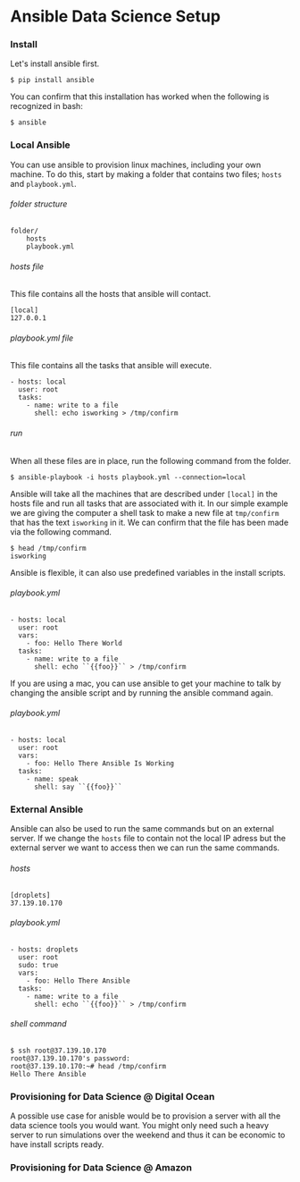 # Ansible Data Science Setup 

### Install 

Let's install ansible first. 

```
$ pip install ansible 
```

You can confirm that this installation has worked when the following is recognized in bash:

```
$ ansible 
```
### Local Ansible 

You can use ansible to provision linux machines, including your own machine. To do this, start by making a folder that contains two files; ```hosts``` and ```playbook.yml```. 

###### folder structure

```
folder/ 
	hosts
	playbook.yml
```

###### hosts file 

This file contains all the hosts that ansible will contact. 

```
[local]
127.0.0.1
```
###### playbook.yml file

This file contains all the tasks that ansible will execute. 

```
- hosts: local
  user: root
  tasks:
    - name: write to a file
      shell: echo isworking > /tmp/confirm
```

###### run 

When all these files are in place, run the following command from the folder. 

```
$ ansible-playbook -i hosts playbook.yml --connection=local
```

Ansible will take all the machines that are described under ```[local]``` in the hosts file and run all tasks that are associated with it. In our simple example we are giving the computer a shell task to make a new file at ```tmp/confirm``` that has the text ```isworking``` in it. We can confirm that the file has been made via the following command. 

```
$ head /tmp/confirm
isworking 
```

Ansible is flexible, it can also use predefined variables in the install scripts. 

###### playbook.yml 
```
- hosts: local
  user: root
  vars:
    - foo: Hello There World
  tasks:
    - name: write to a file
      shell: echo ``{{foo}}`` > /tmp/confirm
```

If you are using a mac, you can use ansible to get your machine to talk by changing the ansible script and by running the ansible command again. 

###### playbook.yml 
```
- hosts: local
  user: root
  vars:
    - foo: Hello There Ansible Is Working
  tasks:
    - name: speak
      shell: say ``{{foo}}``
```

### External Ansible 

Ansible can also be used to run the same commands but on an external server. If we change the ```hosts``` file to contain not the local IP adress but the external server we want to access then we can run the same commands. 

###### hosts
```
[droplets]
37.139.10.170
```

###### playbook.yml

```
- hosts: droplets
  user: root
  sudo: true
  vars:
    - foo: Hello There Ansible
  tasks:
    - name: write to a file
      shell: echo ``{{foo}}`` > /tmp/confirm
```

###### shell command 

```
$ ssh root@37.139.10.170
root@37.139.10.170's password:
root@37.139.10.170:~# head /tmp/confirm
Hello There Ansible
```

### Provisioning for Data Science @ Digital Ocean 

A possible use case for anisble would be to provision a server with all the data science tools you would want. You might only need such a heavy server to run simulations over the weekend and thus it can be economic to have install scripts ready. 


### Provisioning for Data Science @ Amazon